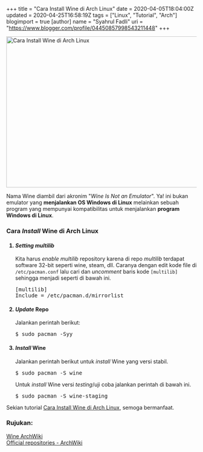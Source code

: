 +++
title = "Cara Install Wine di Arch Linux"
date = 2020-04-05T18:04:00Z
updated = 2020-04-25T16:58:19Z
tags = ["Linux", "Tutorial", "Arch"]
blogimport = true 
[author]
	name = "Syahrul Fadli"
	uri = "https://www.blogger.com/profile/04450857998543211448"
+++

<div class="thumb-post"><noscript><img alt="Cara Install Wine di Arch Linux" height="400" src="https://2.bp.blogspot.com/-pFX63Kh3b50/Xom26PgNbwI/AAAAAAAABIo/WiBO3EwXIUwR6TrehVVJpq00m2t8E4J_ACLcBGAsYHQ/s1600/cara%2Binstall%2Bwine%2Bdi%2Barch%2Blinux.webp" width="600"/></noscript></div> <p>Nama Wine diambil dari akronim "<i>Wine Is Not an Emulator</i>". Ya! ini bukan emulator yang <b>menjalankan OS Windows di Linux</b> melainkan sebuah program yang mempunyai kompatibilitas untuk menjalankan <b>program Windows di Linux</b>.</p> <h3>Cara <i>Install</i> Wine di Arch Linux</h3><ol><h4><li><i>Setting multilib</i></li></h4><p>Kita harus <i>enable</i> <i>multilib</i> repository karena di repo <i>multilib</i> terdapat software 32-bit seperti wine, steam, dll. Caranya dengan edit kode file di <code>/etc/pacman.conf</code> lalu cari dan <i>uncomment</i> baris kode <code>[multilib]</code> sehingga menjadi seperti di bawah ini. <pre>[multilib]<br />Include = /etc/pacman.d/mirrorlist</pre></p><h4><li><i>Update</i> Repo</li></h4><p>Jalankan perintah berikut: <pre>$ sudo pacman -Syy</pre></p><h4><li><i>Install</i> Wine</li></h4><p>Jalankan perintah berikut untuk <i>install</i> Wine yang versi stabil. <pre>$ sudo pacman -S wine</pre></p><p>Untuk <i>install</i> Wine versi <i>testing</i>/uji coba jalankan perintah di bawah ini. <pre>$ sudo pacman -S wine-staging</pre></p></ol><p>Sekian tutorial <a title='Cara Install Wine di Arch Linux' target='_blank' href="https://www.syahrulfadli.com/2020/04/cara-install-wine-di-arch-linux.html">Cara Install Wine di Arch Linux</a>, semoga bermanfaat.</p><h3>Rujukan:</h3><a title="Wine - ArchWiki" target="_blank" rel="nofollow" href="https://wiki.archlinux.org/index.php/Wine">Wine ArchWiki</a><br/><a title="Official repositories - ArchWiki" target="_blank" rel="nofollow" href="https://wiki.archlinux.org/index.php/Official_repositories#multilib">Official repositories - ArchWiki</a>
